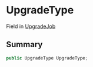 # UpgradeType

Field in [UpgradeJob](/api/csharp/yarn.compiler.upgrader.upgradejob.md)

## Summary



```csharp
public UpgradeType UpgradeType;
```

